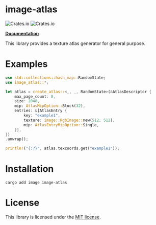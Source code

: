 # image-atlas

![Crates.io](https://img.shields.io/crates/v/image-atlas)
![Crates.io](https://img.shields.io/crates/l/image-atlas)

[**Documentation**](https://docs.rs/image-atlas)

This library provides a texture atlas generator for general purpose.

# Examples

```rust
use std::collections::hash_map::RandomState;
use image_atlas::*;

let atlas = create_atlas::<_, _, RandomState>(&AtlasDescriptor {
    max_page_count: 8,
    size: 2048,
    mip: AtlasMipOption::Block(32),
    entries: &[AtlasEntry {
        key: "example1",
        texture: image::RgbImage::new(512, 512),
        mip: AtlasEntryMipOption::Single,
    }],
})
.unwrap();

println!("{:?}", atlas.texcoords.get("example1"));
```

# Installation

```shell
cargo add image image-atlas
```

# License

This library is licensed under the [MIT license](LICENSE).
